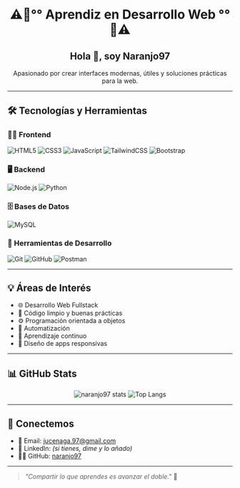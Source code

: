 <h1 align="center">⚠️🚧°° Aprendiz en Desarrollo Web °°🚧⚠️</h1>
<h2 align="center">Hola 👋, soy Naranjo97</h2>
<p align="center">Apasionado por crear interfaces modernas, útiles y soluciones prácticas para la web.</p>

---

## 🛠️ Tecnologías y Herramientas

### 👨‍💻 Frontend
![HTML5](https://img.shields.io/badge/HTML5-E34F26?style=flat&logo=html5&logoColor=white)
![CSS3](https://img.shields.io/badge/CSS3-1572B6?style=flat&logo=css3&logoColor=white)
![JavaScript](https://img.shields.io/badge/JavaScript-F7DF1E?style=flat&logo=javascript&logoColor=black)
![TailwindCSS](https://img.shields.io/badge/TailwindCSS-38B2AC?style=flat&logo=tailwind-css&logoColor=white)
![Bootstrap](https://img.shields.io/badge/Bootstrap-563D7C?style=flat&logo=bootstrap&logoColor=white)

### 🖥️ Backend
![Node.js](https://img.shields.io/badge/Node.js-339933?style=flat&logo=nodedotjs&logoColor=white)
![Python](https://img.shields.io/badge/Python-3776AB?style=flat&logo=python&logoColor=white)

### 🗄️ Bases de Datos
![MySQL](https://img.shields.io/badge/MySQL-4479A1?style=flat&logo=mysql&logoColor=white)

### 🧰 Herramientas de Desarrollo
![Git](https://img.shields.io/badge/Git-F05032?style=flat&logo=git&logoColor=white)
![GitHub](https://img.shields.io/badge/GitHub-181717?style=flat&logo=github&logoColor=white)
![Postman](https://img.shields.io/badge/Postman-FF6C37?style=flat&logo=postman&logoColor=white)

---

## 💡 Áreas de Interés

- 🌐 Desarrollo Web Fullstack
- 🎯 Código limpio y buenas prácticas
- ⚙️ Programación orientada a objetos
- 🧪 Automatización
- 🧠 Aprendizaje continuo
- 📱 Diseño de apps responsivas

---

## 📊 GitHub Stats

<p align="center">
  <img src="https://github-readme-stats.vercel.app/api?username=naranjo97&show_icons=true&theme=tokyonight" alt="naranjo97 stats"/>
  <img src="https://github-readme-stats.vercel.app/api/top-langs/?username=naranjo97&layout=compact&theme=tokyonight" alt="Top Langs"/>
</p>

---

## 🤝 Conectemos

- 📧 Email: [jucenaga.97@gmail.com](mailto:jucenaga.97@gmail.com)
- 💼 LinkedIn: *(si tienes, dime y lo añado)*
- 🧑‍💻 GitHub: [naranjo97](https://github.com/naranjo97)

---

> *"Compartir lo que aprendes es avanzar el doble."* 🚀

  

